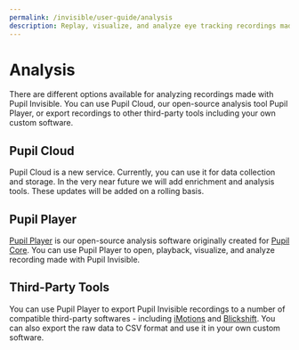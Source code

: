 ```yaml
---
permalink: /invisible/user-guide/analysis
description: Replay, visualize, and analyze eye tracking recordings made with Pupil Invisible. You can use Pupil Cloud, Pupil Player, or work with some of our third party partners. 
---
```



# Analysis
There are different options available for analyzing recordings made with Pupil Invisible. You can use Pupil Cloud, our open-source analysis tool Pupil Player, or export recordings to other third-party tools including your own custom software.

## Pupil Cloud
Pupil Cloud is a new service. Currently, you can use it for data collection and storage. In the very near future we will add enrichment and analysis tools. These updates will be added on a rolling basis.

## Pupil Player
[Pupil Player](/core/software/pupil-player/) is our open-source analysis software originally created for [Pupil Core](/core "Pupil Core user docs"). You can use Pupil Player to open, playback, visualize, and analyze recording made with Pupil Invisible.

## Third-Party Tools
You can use Pupil Player to export Pupil Invisible recordings to a number of compatible third-party softwares - including [iMotions](https://imotions.com "iMotions Platform - human behavior analysis platform") and [Blickshift](https://blickshift.com "Blickshift - eye tracking analysis software"). You can also export the raw data to CSV format and use it in your own custom software.

